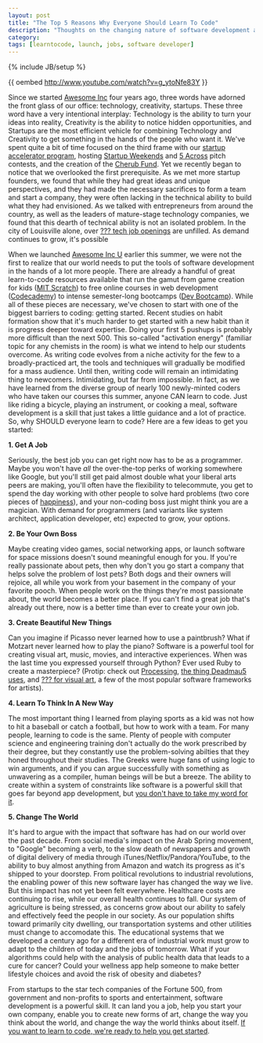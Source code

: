 ```yaml
---
layout: post
title: "The Top 5 Reasons Why Everyone Should Learn To Code"
description: "Thoughts on the changing nature of software development and why we think everyone should learn to code."
category: 
tags: [learntocode, launch, jobs, software developer]
---
```

{% include JB/setup %}


{{ oembed http://www.youtube.com/watch?v=g_ytoNfe83Y }}

Since we started [Awesome Inc](http://awesomeinc.org) four years ago, three words have adorned the front glass of our office: technology, creativity, startups. These three word have a very intentional interplay: Technology is the ability to turn your ideas into reality, Creativity is the ability to notice hidden opportunities, and Startups are the most efficient vehicle for combining Technology and Creativity to get something in the hands of the people who want it. We've spent quite a bit of time focused on the third frame with our [startup accelerator program](http://accelerator.awesomeinc.org), hosting [Startup Weekends](http://startupweekend.org) and [5 Across](http://5across.org) pitch contests, and the creation of the [Cherub Fund](http://cherubfund.com). Yet we recently began to notice that we overlooked the first prerequisite. As we met more startup founders, we found that while they had great ideas and unique perspectives, and they had made the necessary sacrifices to form a team and start a company, they were often lacking in the technical ability to build what they had envisioned. As we talked with entrepreneurs from around the country, as well as the leaders of mature-stage technology companies, we found that this dearth of technical ability is not an isolated problem. In the city of Louisville alone, over [??? tech job openings](http://codelouisville.org) are unfilled. As demand continues to grow, it's possible

When we launched [Awesome Inc U](http://awesomeincu.com) earlier this summer, we were not the first to realize that our world needs to put the tools of software development in the hands of a lot more people. There are already a handful of great learn-to-code resources available that run the gamut from game creation for kids ([MIT Scratch](http://scratch.mit.edu)) to free online courses in web development ([Codecademy](http://codecademy.com)) to intense semester-long bootcamps ([Dev Bootcamp](http://devbootcamp.com)). While all of these pieces are necessary, we've chosen to start with one of the biggest barriers to coding: getting started. Recent studies on habit formation show that it's much harder to get started with a new habit than it is progress deeper toward expertise. Doing your first 5 pushups is probably more difficult than the next 500. This so-called "activation energy" (familiar topic for any chemists in the room) is what we intend to help our students overcome. As writing code evolves from a niche activity for the few to a broadly-practiced art, the tools and techniques will gradually be modified for a mass audience. Until then, writing code will remain an intimidating thing to newcomers. Intimidating, but far from impossible. In fact, as we have learned from the diverse group of nearly 100 newly-minted coders who have taken our courses this summer, anyone CAN learn to code. Just like riding a bicycle, playing an instrument, or cooking a meal, software development is a skill that just takes a little guidance and a lot of practice. So, why SHOULD everyone learn to code? Here are a few ideas to get you started:

**1. Get A Job**

Seriously, the best job you can get right now has to be as a programmer. Maybe you won't have *all* the over-the-top perks of working somewhere like Google, but you'll still get paid almost double what your liberal arts peers are making, you'll often have the flexibility to telecommute, you get to spend the day working with other people to solve hard problems (two core pieces of [happiness](http://en.wikipedia.org/happiness)), and your non-coding boss just might think you are a magician. With demand for programmers (and variants like system architect, application developer, etc) expected to grow, your options.

**2. Be Your Own Boss**

Maybe creating video games, social networking apps, or launch software for space missions doesn't sound meaningful enough for you. If you're really passionate about pets, then why don't you go start a company that helps solve the problem of lost pets? Both dogs and their owners will rejoice, all while you work from your basement in the company of your favorite pooch. When people work on the things they're most passionate about, the world becomes a better place. If you can't find a great job that's already out there, now is a better time than ever to create your own job.

**3. Create Beautiful New Things**

Can you imagine if Picasso never learned how to use a paintbrush? What if Motzart never learned how to play the piano? Software is a powerful tool for creating visual art, music, movies, and interactive experiences. When was the last time you expressed yourself through Python? Ever used Ruby to create a masterpiece? (Protip: check out [Processing](http://processing.org), [the thing Deadmau5 uses](), and [??? for visual art](), a few of the most popular software frameworks for artists).

**4. Learn To Think In A New Way**

The most important thing I learned from playing sports as a kid was not how to hit a baseball or catch a football, but how to work with a team. For many people, learning to code is the same. Plenty of people with computer science and engineering training don't actually do the work prescribed by their degree, but they constantly use the problem-solving abilties that they honed throughout their studies. The Greeks were huge fans of using logic to win arguments, and if you can argue successfully with something as unwavering as a compiler, human beings will be but a breeze. The ability to create within a system of constraints like software is a powerful skill that goes far beyond app development, but [you don't have to take my word for it](#).

**5. Change The World**

It's hard to argue with the impact that software has had on our world over the past decade. From social media's impact on the Arab Spring movement, to "Google" becoming a verb, to the slow death of newspapers and growth of digital delivery of media through iTunes/Netflix/Pandora/YouTube, to the ability to buy almost anything from Amazon and watch its progress as it's shipped to your doorstep. From political revolutions to industrial revolutions, the enabling power of this new software layer has changed the way we live. But this impact has not yet been felt everywhere. Healthcare costs are continuing to rise, while our overall health continues to fall. Our system of agriculture is being stressed, as concerns grow about our ability to safely and effectively feed the people in our society. As our population shifts toward primarily city dwelling, our transportation systems and other utilities must change to accomodate this. The educational systems that we developed a century ago for a different era of industrial work must grow to adapt to the children of today and the jobs of tomorrow. What if your algorithms could help with the analysis of public health data that leads to a cure for cancer? Could your wellness app help someone to make better lifestyle choices and avoid the risk of obesity and diabetes?

From startups to the star tech companies of the Fortune 500, from government and non-profits to sports and entertainment, software development is a powerful skill. It can land you a job, help you start your own company, enable you to create new forms of art, change the way you think about the world, and change the way the world thinks about itself. [If you want to learn to code, we're ready to help you get started](http://awesomeincu.com).